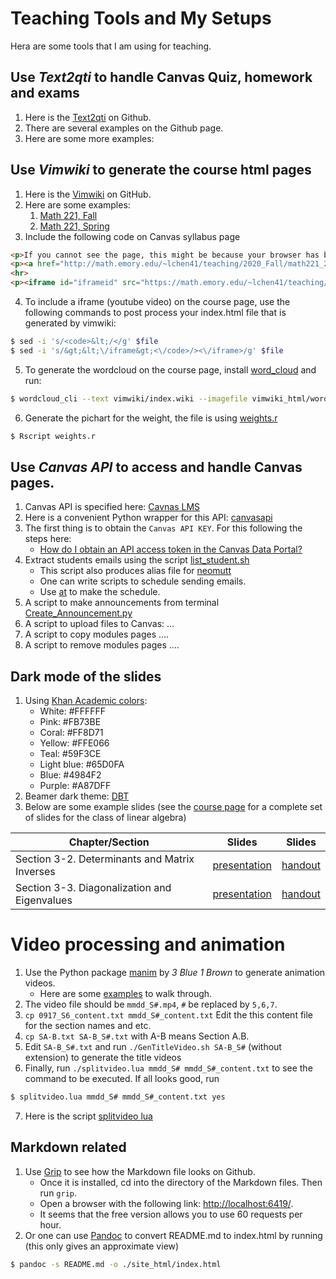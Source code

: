 # Teaching Tools and My Setups
 
Hera are some tools that I am using for teaching.

## Use _Text2qti_ to handle Canvas Quiz, homework and exams
1. Here is the [Text2qti]( https://github.com/gpoore/text2qti/tree/8e16684fe18dbcacec1474fbde8e9bfeef4c5838)  on Github.
2. There are several examples on the Github page.
3. Here are some more examples:

## Use _Vimwiki_ to generate the course html pages
1. Here is the [Vimwiki](https://github.com/vimwiki/vimwiki) on GitHub.
2. Here are some examples:
    1. [Math 221, Fall](http://math.emory.edu/~lchen41/teaching/2020_Fall/math221_2020_Fall.html)
    1. [Math 221, Spring](http://math.emory.edu/~lchen41/teaching/2021_Spring/math221_2021_Spring.html)
3. Include the following code on Canvas syllabus page
```HTML
<p>If you cannot see the page, this might be because your browser has blocked notifications. You can turn to ``Allow". Otherwise, you can always refer the course page here</p>
<p><a href="http://math.emory.edu/~lchen41/teaching/2020_Fall/math221_2020_Fall.html">http://math.emory.edu/~lchen41/teaching/2020_Fall/math221_2020_Fall.html</a></p>
<hr>
<p><iframe id="iframeid" src="https://math.emory.edu/~lchen41/teaching/2020_Fall/math221_2020_Full.html" width="100%" height="3800"></iframe></p>
```
4. To include a iframe (youtube video) on the course page, use the following commands to post
   process your index.html file that is generated by vimwiki:
```sh
$ sed -i 's/<code>&lt;/</g' $file
$ sed -i 's/&gt;&lt;\/iframe&gt;<\/code>/><\/iframe>/g' $file
```
5. To generate the wordcloud on the course page, install [word_cloud](https://github.com/amueller/word_cloud) and run:
```sh
$ wordcloud_cli --text vimwiki/index.wiki --imagefile vimwiki_html/wordcloud.png
```
6. Generate the pichart for the weight, the file is using [weights.r](scripts/weights.r)
```sh
$ Rscript weights.r
```

## Use _Canvas API_ to access and handle Canvas pages.
1. Canvas API is specified here: [Cavnas LMS](https://canvas.instructure.com/doc/api/) 
2. Here is a convenient Python wrapper for this API: [canvasapi](https://github.com/ucfopen/canvasapi)
3. The first thing is to obtain the `Canvas API KEY`. For this following the steps here:
    * [How do I obtain an API access token in the Canvas Data Portal?](https://community.canvaslms.com/t5/Admin-Guide/How-do-I-obtain-an-API-access-token-in-the-Canvas-Data-Portal/ta-p/157)
5. Extract students emails using the script [list_student.sh](scripts/list_students.sh)
    * This script also produces alias file for [neomutt](https://neomutt.org/)
    * One can write scripts to schedule sending emails.
    * Use [at](https://linuxize.com/post/at-command-in-linux/) to make the schedule.
7. A script to make announcements from terminal [Create_Announcement.py](scripts/Create_Announcement.py)
8. A script to upload files to Canvas: ... 
9. A script to copy modules pages ....
10. A script to remove modules pages ....

## Dark mode of the slides
1. Using [Khan Academic colors](https://support.khanacademy.org/hc/en-us/articles/226885367-How-do-I-recreate-Khan-Academy-videos-):
    * White:      #FFFFFF
    * Pink:       #FB73BE
    * Coral:      #FF8D71
    * Yellow:     #FFE066
    * Teal:       #59F3CE
    * Light blue: #65D0FA
    * Blue:	  #4984F2
    * Purple: 	  #A87DFF
2. Beamer dark theme: [DBT](https://github.com/pblottiere/dark-beamer-theme)
3. Below are some example slides (see the [course page](http://math.emory.edu/~lchen41/teaching/2020_Fall/math221_2020_Fall.html) for a complete set of slides for the class of linear algebra)
 
| Chapter/Section                               | Slides                                                                                        | Slides                                                                              |
|-----------------------------------------------|-----------------------------------------------------------------------------------------------|-------------------------------------------------------------------------------------|
| Section 3-2. Determinants and Matrix Inverses | [presentation](http://math.emory.edu/~lchen41/teaching/2020_Fall/Slides_3-2-Presentation.pdf) | [handout](http://math.emory.edu/~lchen41/teaching/2020_Fall/Slides_3-2-Handout.pdf) |
| Section 3-3. Diagonalization and Eigenvalues  | [presentation](http://math.emory.edu/~lchen41/teaching/2020_Fall/Slides_3-3-Presentation.pdf) | [handout](http://math.emory.edu/~lchen41/teaching/2020_Fall/Slides_3-3-Handout.pdf) |

# Video processing and animation
1. Use the Python package [manim]( https://github.com/3b1b/manim ) by _3 Blue 1 Brown_ to generate animation videos.
    * Here are some [examples]( https://talkingphysics.wordpress.com/2019/01/08/getting-started-animating-with-manim-and-python-3-7/ ) to walk through.
2. The video file should be `mmdd_S#.mp4`, `#` be replaced by `5,6,7`.
3. `cp 0917_S6_content.txt mmdd_S#_content.txt` Edit the this content file for the section names and etc.
4. `cp SA-B.txt SA-B_S#.txt` with A-B means Section A.B.
5. Edit `SA-B_S#.txt` and run `./GenTitleVideo.sh SA-B_S#` (without extension) to generate the title videos
6. Finally, run `./splitvideo.lua mmdd_S# mmdd_S#_content.txt` to see the command to be executed. If all looks good, run
```sh
$ splitvideo.lua mmdd_S# mmdd_S#_content.txt yes
```
7. Here is the script [splitvideo lua](scripts/splitvideo.lua)
## Markdown related
1. Use [Grip](https://github.com/joeyespo/grip) to see how the Markdown file looks on Github.
    * Once it is installed, cd into the directory of the Markdown files. Then run `grip`.
    * Open a browser with the following link: [http://localhost:6419/](http://localhost:6419/).
    * It seems that the free version allows you to use 60 requests per hour.
2. Or one can use [Pandoc](https://pandoc.org/) to convert README.md to index.html by running (this only gives an approximate view)
```sh
$ pandoc -s README.md -o ./site_html/index.html
```
